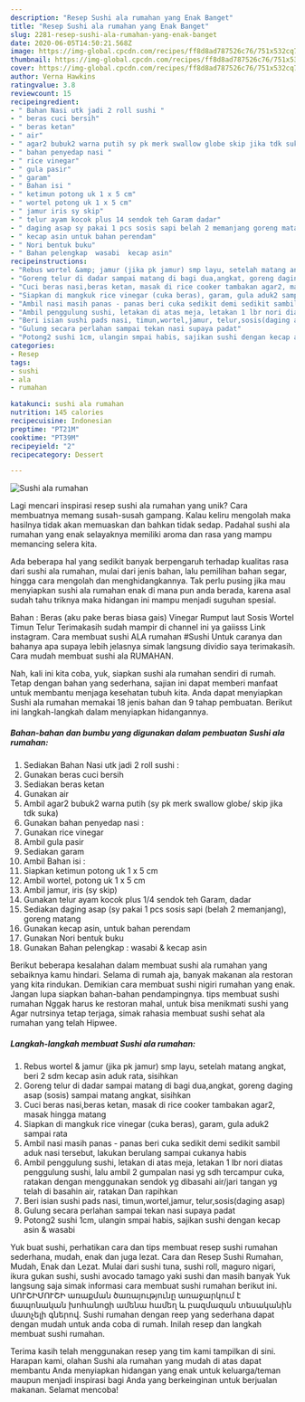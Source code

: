 ```yaml
---
description: "Resep Sushi ala rumahan yang Enak Banget"
title: "Resep Sushi ala rumahan yang Enak Banget"
slug: 2281-resep-sushi-ala-rumahan-yang-enak-banget
date: 2020-06-05T14:50:21.568Z
image: https://img-global.cpcdn.com/recipes/ff8d8ad787526c76/751x532cq70/sushi-ala-rumahan-foto-resep-utama.jpg
thumbnail: https://img-global.cpcdn.com/recipes/ff8d8ad787526c76/751x532cq70/sushi-ala-rumahan-foto-resep-utama.jpg
cover: https://img-global.cpcdn.com/recipes/ff8d8ad787526c76/751x532cq70/sushi-ala-rumahan-foto-resep-utama.jpg
author: Verna Hawkins
ratingvalue: 3.8
reviewcount: 15
recipeingredient:
- " Bahan Nasi utk jadi 2 roll sushi "
- " beras cuci bersih"
- " beras ketan"
- " air"
- " agar2 bubuk2 warna putih sy pk merk swallow globe skip jika tdk suka"
- " bahan penyedap nasi "
- " rice vinegar"
- " gula pasir"
- " garam"
- " Bahan isi "
- " ketimun potong uk 1 x 5 cm"
- " wortel potong uk 1 x 5 cm"
- " jamur iris sy skip"
- " telur ayam kocok plus 14 sendok teh Garam dadar"
- " daging asap sy pakai 1 pcs sosis sapi belah 2 memanjang goreng matang"
- " kecap asin untuk bahan perendam"
- " Nori bentuk buku"
- " Bahan pelengkap  wasabi  kecap asin"
recipeinstructions:
- "Rebus wortel &amp; jamur (jika pk jamur) smp layu, setelah matang angkat, beri 2 sdm kecap asin aduk rata, sisihkan"
- "Goreng telur di dadar sampai matang di bagi dua,angkat, goreng daging asap (sosis) sampai matang angkat, sisihkan"
- "Cuci beras nasi,beras ketan, masak di rice cooker tambakan agar2, masak hingga matang"
- "Siapkan di mangkuk rice vinegar (cuka beras), garam, gula aduk2 sampai rata"
- "Ambil nasi masih panas - panas beri cuka sedikit demi sedikit sambil aduk nasi tersebut, lakukan berulang sampai cukanya habis"
- "Ambil penggulung sushi, letakan di atas meja, letakan 1 lbr nori diatas penggulung sushi, lalu ambil 2 gumpalan nasi yg sdh tercampur cuka, ratakan dengan menggunakan sendok yg dibasahi air/jari tangan yg telah di basahin air, ratakan Dan rapihkan"
- "Beri isian sushi pads nasi, timun,wortel,jamur, telur,sosis(daging asap)"
- "Gulung secara perlahan sampai tekan nasi supaya padat"
- "Potong2 sushi 1cm, ulangin smpai habis, sajikan sushi dengan kecap asin &amp; wasabi"
categories:
- Resep
tags:
- sushi
- ala
- rumahan

katakunci: sushi ala rumahan 
nutrition: 145 calories
recipecuisine: Indonesian
preptime: "PT21M"
cooktime: "PT39M"
recipeyield: "2"
recipecategory: Dessert

---
```



![Sushi ala rumahan](https://img-global.cpcdn.com/recipes/ff8d8ad787526c76/751x532cq70/sushi-ala-rumahan-foto-resep-utama.jpg)

Lagi mencari inspirasi resep sushi ala rumahan yang unik? Cara membuatnya memang susah-susah gampang. Kalau keliru mengolah maka hasilnya tidak akan memuaskan dan bahkan tidak sedap. Padahal sushi ala rumahan yang enak selayaknya memiliki aroma dan rasa yang mampu memancing selera kita.

Ada beberapa hal yang sedikit banyak berpengaruh terhadap kualitas rasa dari sushi ala rumahan, mulai dari jenis bahan, lalu pemilihan bahan segar, hingga cara mengolah dan menghidangkannya. Tak perlu pusing jika mau menyiapkan sushi ala rumahan enak di mana pun anda berada, karena asal sudah tahu triknya maka hidangan ini mampu menjadi suguhan spesial.

Bahan : Beras (aku pake beras biasa gais) Vinegar Rumput laut Sosis Wortel Timun Telur Terimakasih sudah mampir di channel ini ya gaiisss Link instagram. Cara membuat sushi ALA rumahan #Sushi Untuk caranya dan bahanya apa supaya lebih jelasnya simak langsung dividio saya terimakasih. Cara mudah membuat sushi ala RUMAHAN.


Nah, kali ini kita coba, yuk, siapkan sushi ala rumahan sendiri di rumah. Tetap dengan bahan yang sederhana, sajian ini dapat memberi manfaat untuk membantu menjaga kesehatan tubuh kita. Anda dapat menyiapkan Sushi ala rumahan memakai 18 jenis bahan dan 9 tahap pembuatan. Berikut ini langkah-langkah dalam menyiapkan hidangannya.

<!--inarticleads1-->

##### Bahan-bahan dan bumbu yang digunakan dalam pembuatan Sushi ala rumahan:

1. Sediakan  Bahan Nasi utk jadi 2 roll sushi :
1. Gunakan  beras cuci bersih
1. Sediakan  beras ketan
1. Gunakan  air
1. Ambil  agar2 bubuk2 warna putih (sy pk merk swallow globe/ skip jika tdk suka)
1. Gunakan  bahan penyedap nasi :
1. Gunakan  rice vinegar
1. Ambil  gula pasir
1. Sediakan  garam
1. Ambil  Bahan isi :
1. Siapkan  ketimun potong uk 1 x 5 cm
1. Ambil  wortel, potong uk 1 x 5 cm
1. Ambil  jamur, iris (sy skip)
1. Gunakan  telur ayam kocok plus 1/4 sendok teh Garam, dadar
1. Sediakan  daging asap (sy pakai 1 pcs sosis sapi (belah 2 memanjang), goreng matang
1. Gunakan  kecap asin, untuk bahan perendam
1. Gunakan  Nori bentuk buku
1. Gunakan  Bahan pelengkap : wasabi &amp; kecap asin


Berikut beberapa kesalahan dalam membuat sushi ala rumahan yang sebaiknya kamu hindari. Selama di rumah aja, banyak makanan ala restoran yang kita rindukan. Demikian cara membuat sushi nigiri rumahan yang enak. Jangan lupa siapkan bahan-bahan pendampingnya. tips membuat sushi rumahan Nggak harus ke restoran mahal, untuk bisa menikmati sushi yang Agar nutrsinya tetap terjaga, simak rahasia membuat sushi sehat ala rumahan yang telah Hipwee. 

<!--inarticleads2-->

##### Langkah-langkah membuat Sushi ala rumahan:

1. Rebus wortel &amp; jamur (jika pk jamur) smp layu, setelah matang angkat, beri 2 sdm kecap asin aduk rata, sisihkan
1. Goreng telur di dadar sampai matang di bagi dua,angkat, goreng daging asap (sosis) sampai matang angkat, sisihkan
1. Cuci beras nasi,beras ketan, masak di rice cooker tambakan agar2, masak hingga matang
1. Siapkan di mangkuk rice vinegar (cuka beras), garam, gula aduk2 sampai rata
1. Ambil nasi masih panas - panas beri cuka sedikit demi sedikit sambil aduk nasi tersebut, lakukan berulang sampai cukanya habis
1. Ambil penggulung sushi, letakan di atas meja, letakan 1 lbr nori diatas penggulung sushi, lalu ambil 2 gumpalan nasi yg sdh tercampur cuka, ratakan dengan menggunakan sendok yg dibasahi air/jari tangan yg telah di basahin air, ratakan Dan rapihkan
1. Beri isian sushi pads nasi, timun,wortel,jamur, telur,sosis(daging asap)
1. Gulung secara perlahan sampai tekan nasi supaya padat
1. Potong2 sushi 1cm, ulangin smpai habis, sajikan sushi dengan kecap asin &amp; wasabi


Yuk buat sushi, perhatikan cara dan tips membuat resep sushi rumahan sederhana, mudah, enak dan juga lezat. Cara dan Resep Sushi Rumahan, Mudah, Enak dan Lezat. Mulai dari sushi tuna, sushi roll, maguro nigari, ikura gukan sushi, sushi avocado tamago yaki sushi dan masih banyak Yuk langsung saja simak informasi cara membuat sushi rumahan berikut ini. ՍՈՒՇԻՄՈՒՇԻ առաքման ծառայությունը առաջարկում է ճապոնական խոհանոցի ամենա համեղ և բազմազան տեսականին մատչելի գներով. Sushi rumahan dengan reep yang sederhana dapat dengan mudah untuk anda coba di rumah. Inilah resep dan langkah membuat sushi rumahan. 

Terima kasih telah menggunakan resep yang tim kami tampilkan di sini. Harapan kami, olahan Sushi ala rumahan yang mudah di atas dapat membantu Anda menyiapkan hidangan yang enak untuk keluarga/teman maupun menjadi inspirasi bagi Anda yang berkeinginan untuk berjualan makanan. Selamat mencoba!

